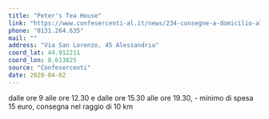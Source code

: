 ```yaml
---
title: "Peter's Tea House"
link: "https://www.confesercenti-al.it/news/234-consegne-a-domicilio-alessandria-lista-aggiornata-al-26-marzo.html"
phone: "0131.264.635"
mail: ""
address: "Via San Lorenzo, 45 Alessandria"
coord_lat: 44.912211
coord_lon: 8.613825
source: "Confesercenti"
date: 2020-04-02
---
```


dalle ore 9 alle ore 12.30 e dalle ore 15.30 alle ore 19.30, - minimo di spesa 15 euro, consegna nel raggio di 10 km
